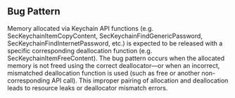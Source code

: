 ## Bug Pattern

Memory allocated via Keychain API functions (e.g. SecKeychainItemCopyContent, SecKeychainFindGenericPassword, SecKeychainFindInternetPassword, etc.) is expected to be released with a specific corresponding deallocation function (e.g. SecKeychainItemFreeContent). The bug pattern occurs when the allocated memory is not freed using the correct deallocator—or when an incorrect, mismatched deallocation function is used (such as free or another non-corresponding API call). This improper pairing of allocation and deallocation leads to resource leaks or deallocator mismatch errors.